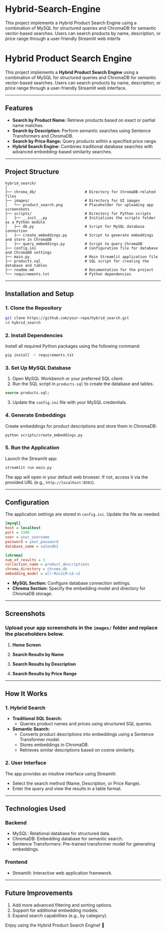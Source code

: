 # Hybrid-Search-Engine
This project implements a Hybrid Product Search Engine using a combination of MySQL for structured queries and ChromaDB for semantic vector-based searches. Users can search products by name, description, or price range through a user-friendly Streamlit web interfa

# Hybrid Product Search Engine

This project implements a **Hybrid Product Search Engine** using a combination of MySQL for structured queries and ChromaDB for semantic vector-based searches. Users can search products by name, description, or price range through a user-friendly Streamlit web interface.

---

## **Features**

- **Search by Product Name:** Retrieve products based on exact or partial name matches.
- **Search by Description:** Perform semantic searches using Sentence Transformers and ChromaDB.
- **Search by Price Range:** Query products within a specified price range.
- **Hybrid Search Engine:** Combines traditional database searches with advanced embedding-based similarity searches.

---

## **Project Structure**

```plaintext
hybrid_search/
│
├── chroma_db/                      # Directory for ChromaDB-related files
├── images/                         # Directory for UI images
│   └── product_search.png          # Placeholder for uploading app screenshots
├── scripts/                        # Directory for Python scripts
│   ├── __init__.py                 # Initializes the scripts folder as a Python module
│   ├── db.py                       # Script for MySQL database connection
│   ├── create_embeddings.py        # Script to generate embeddings and store in ChromaDB
│   ├── query_embeddings.py         # Script to query ChromaDB
├── config.ini                      # Configuration file for database and ChromaDB settings
├── main.py                         # Main Streamlit application file
├── products.sql                    # SQL script for creating the database and tables
├── readme.md                       # Documentation for the project
└── requirements.txt                # Python dependencies
```

---

## **Installation and Setup**

### **1. Clone the Repository**

```bash
git clone https://github.com/your-repo/hybrid_search.git
cd hybrid_search
```

### **2. Install Dependencies**

Install all required Python packages using the following command:

```bash
pip install -r requirements.txt
```

### **3. Set Up MySQL Database**

1. Open MySQL Workbench or your preferred SQL client.
2. Run the SQL script in `products.sql` to create the database and tables.

```sql
source products.sql;
```

3. Update the `config.ini` file with your MySQL credentials.

### **4. Generate Embeddings**

Create embeddings for product descriptions and store them in ChromaDB:

```bash
python scripts/create_embeddings.py
```

### **5. Run the Application**

Launch the Streamlit app:

```bash
streamlit run main.py
```

The app will open in your default web browser. If not, access it via the provided URL (e.g., `http://localhost:8501`).

---

## **Configuration**

The application settings are stored in `config.ini`. Update the file as needed:

```ini
[mysql]
host = localhost
port = 3306
user = your_username
password = your_password
database_name = salesdb1

[chroma]
num_of_results = 3
collection_name = product_descriptions
chroma_directory = chroma_db
embedding_model = all-MiniLM-L6-v2
```

- **MySQL Section:** Configure database connection settings.
- **Chroma Section:** Specify the embedding model and directory for ChromaDB storage.

---

## **Screenshots**

### Upload your app screenshots in the `images/` folder and replace the placeholders below.

1. **Home Screen**

2. **Search Results by Name**

3. **Search Results by Description**

4. **Search Results by Price Range**

---

## **How It Works**

### **1. Hybrid Search**

- **Traditional SQL Search:**
  - Queries product names and prices using structured SQL queries.
- **Semantic Search:**
  - Converts product descriptions into embeddings using a Sentence Transformer model.
  - Stores embeddings in ChromaDB.
  - Retrieves similar descriptions based on cosine similarity.

### **2. User Interface**

The app provides an intuitive interface using Streamlit:

- Select the search method (Name, Description, or Price Range).
- Enter the query and view the results in a table format.

---

## **Technologies Used**

### **Backend**

- MySQL: Relational database for structured data.
- ChromaDB: Embedding database for semantic search.
- Sentence Transformers: Pre-trained transformer model for generating embeddings.

### **Frontend**

- Streamlit: Interactive web application framework.

---

## **Future Improvements**

1. Add more advanced filtering and sorting options.
2. Support for additional embedding models.
3. Expand search capabilities (e.g., by category).



Enjoy using the Hybrid Product Search Engine! 🚀

